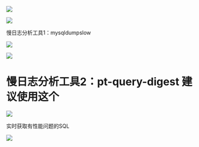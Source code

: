 

![](https://gitee.com/hxc8/images7/raw/master/img/202407190813850.jpg)



![](https://gitee.com/hxc8/images7/raw/master/img/202407190813820.jpg)



慢日志分析工具1：mysqldumpslow



![](https://gitee.com/hxc8/images7/raw/master/img/202407190813563.jpg)



![](https://gitee.com/hxc8/images7/raw/master/img/202407190813077.jpg)





# 慢日志分析工具2：pt-query-digest   建议使用这个



![](https://gitee.com/hxc8/images7/raw/master/img/202407190813573.jpg)







实时获取有性能问题的SQL



![](https://gitee.com/hxc8/images7/raw/master/img/202407190813557.jpg)











